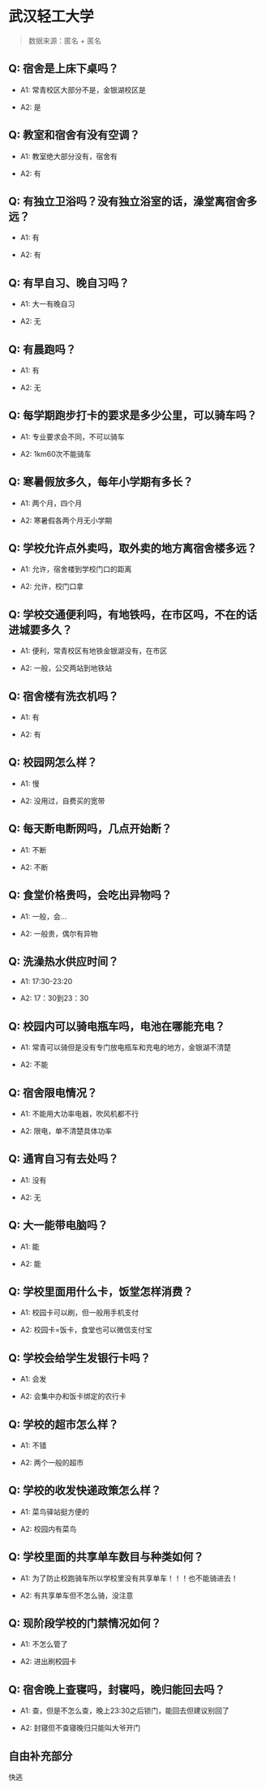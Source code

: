 # 武汉轻工大学

> 数据来源：匿名 + 匿名

## Q: 宿舍是上床下桌吗？

- A1: 常青校区大部分不是，金银湖校区是

- A2: 是

## Q: 教室和宿舍有没有空调？

- A1: 教室绝大部分没有，宿舍有

- A2: 有

## Q: 有独立卫浴吗？没有独立浴室的话，澡堂离宿舍多远？

- A1: 有

- A2: 有

## Q: 有早自习、晚自习吗？

- A1: 大一有晚自习

- A2: 无

## Q: 有晨跑吗？

- A1: 有

- A2: 无

## Q: 每学期跑步打卡的要求是多少公里，可以骑车吗？

- A1: 专业要求会不同，不可以骑车

- A2: 1km60次不能骑车

## Q: 寒暑假放多久，每年小学期有多长？

- A1: 两个月，四个月

- A2: 寒暑假各两个月无小学期

## Q: 学校允许点外卖吗，取外卖的地方离宿舍楼多远？

- A1: 允许，宿舍楼到学校门口的距离

- A2: 允许，校门口拿

## Q: 学校交通便利吗，有地铁吗，在市区吗，不在的话进城要多久？

- A1: 便利，常青校区有地铁金银湖没有，在市区

- A2: 一般，公交两站到地铁站

## Q: 宿舍楼有洗衣机吗？

- A1: 有

- A2: 有

## Q: 校园网怎么样？

- A1: 慢

- A2: 没用过，自费买的宽带

## Q: 每天断电断网吗，几点开始断？

- A1: 不断

- A2: 不断

## Q: 食堂价格贵吗，会吃出异物吗？

- A1: 一般，会…

- A2: 一般贵，偶尔有异物

## Q: 洗澡热水供应时间？

- A1: 17:30-23:20

- A2: 17：30到23：30

## Q: 校园内可以骑电瓶车吗，电池在哪能充电？

- A1: 常青可以骑但是没有专门放电瓶车和充电的地方，金银湖不清楚

- A2: 不能

## Q: 宿舍限电情况？

- A1: 不能用大功率电器，吹风机都不行

- A2: 限电，单不清楚具体功率

## Q: 通宵自习有去处吗？

- A1: 没有

- A2: 无

## Q: 大一能带电脑吗？

- A1: 能

- A2: 能

## Q: 学校里面用什么卡，饭堂怎样消费？

- A1: 校园卡可以刷，但一般用手机支付

- A2: 校园卡=饭卡，食堂也可以微信支付宝

## Q: 学校会给学生发银行卡吗？

- A1: 会发

- A2: 会集中办和饭卡绑定的农行卡

## Q: 学校的超市怎么样？

- A1: 不错

- A2: 两个一般的超市

## Q: 学校的收发快递政策怎么样？

- A1: 菜鸟驿站挺方便的

- A2: 校园内有菜鸟

## Q: 学校里面的共享单车数目与种类如何？

- A1: 为了防止校跑骑车所以学校里没有共享单车！！！也不能骑进去！

- A2: 有共享单车但不怎么骑，没注意

## Q: 现阶段学校的门禁情况如何？

- A1: 不怎么管了

- A2: 进出刷校园卡

## Q: 宿舍晚上查寝吗，封寝吗，晚归能回去吗？

- A1: 查，但是不怎么查，晚上23:30之后锁门，能回去但建议别回了

- A2: 封寝但不查寝晚归只能叫大爷开门

## 自由补充部分

快逃